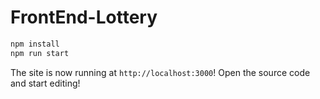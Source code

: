 # FrontEnd-Lottery

```bash
npm install
npm run start
```

The site is now running at `http://localhost:3000`!
Open the source code and start editing!
